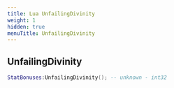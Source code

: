 ```yaml
---
title: Lua UnfailingDivinity
weight: 1
hidden: true
menuTitle: UnfailingDivinity
---
```

## UnfailingDivinity
```lua
StatBonuses:UnfailingDivinity(); -- unknown - int32
```